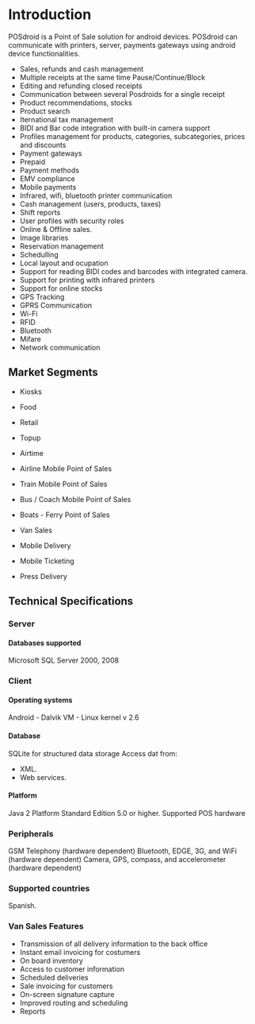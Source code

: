# Introduction #

POSdroid is a Point of Sale solution for android devices.
POSdroid can communicate with printers, server, payments gateways using android device functionalities.


  * Sales, refunds and cash management
  * Multiple receipts at the same time Pause/Continue/Block
  * Editing and refunding closed receipts
  * Communication between several Posdroids for a single receipt
  * Product recommendations, stocks
  * Product search
  * Iternational tax management
  * BIDI and Bar code integration with built-in camera support
  * Profiles management for products, categories, subcategories, prices and discounts
  * Payment gateways
  * Prepaid
  * Payment methods
  * EMV compliance
  * Mobile payments
  * Infrared, wifi, bluetooth printer communication
  * Cash management (users, products, taxes)
  * Shift reports
  * User profiles with security roles
  * Online & Offline sales.
  * Image libraries
  * Reservation management
  * Schedulling
  * Local layout and ocupation
  * Support for reading BIDI codes and barcodes with integrated camera.
  * Support for printing with infrared printers
  * Support for online stocks
  * GPS Tracking
  * GPRS Communication
  * Wi-Fi
  * RFID
  * Bluetooth
  * Mifare
  * Network communication

## Market Segments ##
  * Kiosks
  * Food
  * Retail
  * Topup
  * Airtime

  * Airline Mobile Point of Sales
  * Train Mobile Point of Sales
  * Bus / Coach Mobile Point of Sales
  * Boats - Ferry Point of Sales
  * Van Sales
  * Mobile Delivery
  * Mobile Ticketing
  * Press Delivery

## Technical Specifications ##

### Server ###

#### Databases supported ####

Microsoft SQL Server 2000, 2008

### Client ###
#### Operating systems ####

Android -  Dalvik VM  - Linux kernel v 2.6

#### Database ####
SQLite for structured data storage
Access dat from:
  * XML.
  * Web services.


#### Platform ####
Java 2 Platform Standard Edition 5.0 or higher.
Supported POS hardware

### Peripherals ###
GSM Telephony (hardware dependent)
Bluetooth, EDGE, 3G, and WiFi (hardware dependent)
Camera, GPS, compass, and accelerometer (hardware dependent)


### Supported countries ###
Spanish.

### Van Sales Features ###
  * Transmission of all delivery information to the back office
  * Instant email invoicing for costumers
  * On board inventory
  * Access to customer information
  * Scheduled deliveries
  * Sale invoicing for customers
  * On-screen signature capture
  * Improved routing and scheduling
  * Reports